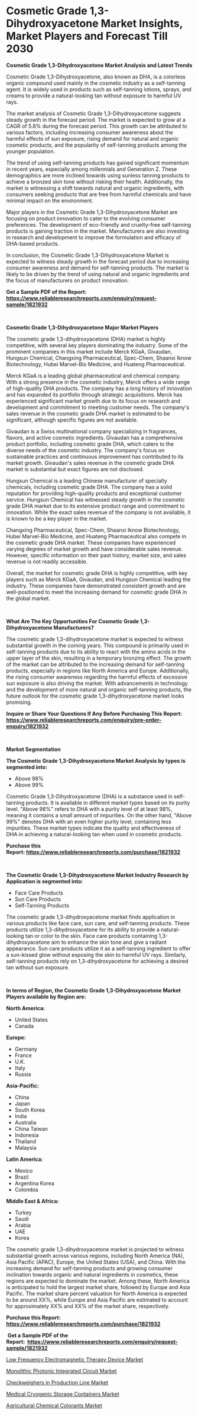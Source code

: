 <p><h1>Cosmetic Grade 1,3-Dihydroxyacetone Market Insights, Market Players and Forecast Till 2030</h1></p><p><strong>Cosmetic Grade 1,3-Dihydroxyacetone Market Analysis and Latest Trends</strong></p>
<p><p>Cosmetic Grade 1,3-Dihydroxyacetone, also known as DHA, is a colorless organic compound used mainly in the cosmetic industry as a self-tanning agent. It is widely used in products such as self-tanning lotions, sprays, and creams to provide a natural-looking tan without exposure to harmful UV rays.</p><p>The market analysis of Cosmetic Grade 1,3-Dihydroxyacetone suggests steady growth in the forecast period. The market is expected to grow at a CAGR of 5.8% during the forecast period. This growth can be attributed to various factors, including increasing consumer awareness about the harmful effects of sun exposure, rising demand for natural and organic cosmetic products, and the popularity of self-tanning products among the younger population.</p><p>The trend of using self-tanning products has gained significant momentum in recent years, especially among millennials and Generation Z. These demographics are more inclined towards using sunless tanning products to achieve a bronzed skin tone without risking their health. Additionally, the market is witnessing a shift towards natural and organic ingredients, with consumers seeking products that are free from harmful chemicals and have minimal impact on the environment.</p><p>Major players in the Cosmetic Grade 1,3-Dihydroxyacetone Market are focusing on product innovation to cater to the evolving consumer preferences. The development of eco-friendly and cruelty-free self-tanning products is gaining traction in the market. Manufacturers are also investing in research and development to improve the formulation and efficacy of DHA-based products.</p><p>In conclusion, the Cosmetic Grade 1,3-Dihydroxyacetone Market is expected to witness steady growth in the forecast period due to increasing consumer awareness and demand for self-tanning products. The market is likely to be driven by the trend of using natural and organic ingredients and the focus of manufacturers on product innovation.</p></p>
<p><strong>Get a Sample PDF of the Report:&nbsp; <a href="https://www.reliableresearchreports.com/enquiry/request-sample/1821932">https://www.reliableresearchreports.com/enquiry/request-sample/1821932</a></strong></p>
<p>&nbsp;</p>
<p><strong>Cosmetic Grade 1,3-Dihydroxyacetone Major Market Players</strong></p>
<p><p>The cosmetic grade 1,3-dihydroxyacetone (DHA) market is highly competitive, with several key players dominating the industry. Some of the prominent companies in this market include Merck KGaA, Givaudan, Hungsun Chemical, Changxing Pharmaceutical, Spec-Chem, Shaanxi Iknow Biotechnology, Hubei Marvel-Bio Medicine, and Huateng Pharmaceutical.</p><p>Merck KGaA is a leading global pharmaceutical and chemical company. With a strong presence in the cosmetic industry, Merck offers a wide range of high-quality DHA products. The company has a long history of innovation and has expanded its portfolio through strategic acquisitions. Merck has experienced significant market growth due to its focus on research and development and commitment to meeting customer needs. The company's sales revenue in the cosmetic grade DHA market is estimated to be significant, although specific figures are not available.</p><p>Givaudan is a Swiss multinational company specializing in fragrances, flavors, and active cosmetic ingredients. Givaudan has a comprehensive product portfolio, including cosmetic grade DHA, which caters to the diverse needs of the cosmetic industry. The company's focus on sustainable practices and continuous improvement has contributed to its market growth. Givaudan's sales revenue in the cosmetic grade DHA market is substantial but exact figures are not disclosed.</p><p>Hungsun Chemical is a leading Chinese manufacturer of specialty chemicals, including cosmetic grade DHA. The company has a solid reputation for providing high-quality products and exceptional customer service. Hungsun Chemical has witnessed steady growth in the cosmetic grade DHA market due to its extensive product range and commitment to innovation. While the exact sales revenue of the company is not available, it is known to be a key player in the market.</p><p>Changxing Pharmaceutical, Spec-Chem, Shaanxi Iknow Biotechnology, Hubei Marvel-Bio Medicine, and Huateng Pharmaceutical also compete in the cosmetic grade DHA market. These companies have experienced varying degrees of market growth and have considerable sales revenue. However, specific information on their past history, market size, and sales revenue is not readily accessible.</p><p>Overall, the market for cosmetic grade DHA is highly competitive, with key players such as Merck KGaA, Givaudan, and Hungsun Chemical leading the industry. These companies have demonstrated consistent growth and are well-positioned to meet the increasing demand for cosmetic grade DHA in the global market.</p></p>
<p>&nbsp;</p>
<p><strong>What Are The Key Opportunities For Cosmetic Grade 1,3-Dihydroxyacetone Manufacturers?</strong></p>
<p><p>The cosmetic grade 1,3-dihydroxyacetone market is expected to witness substantial growth in the coming years. This compound is primarily used in self-tanning products due to its ability to react with the amino acids in the upper layer of the skin, resulting in a temporary bronzing effect. The growth of the market can be attributed to the increasing demand for self-tanning products, especially in regions like North America and Europe. Additionally, the rising consumer awareness regarding the harmful effects of excessive sun exposure is also driving the market. With advancements in technology and the development of more natural and organic self-tanning products, the future outlook for the cosmetic grade 1,3-dihydroxyacetone market looks promising.</p></p>
<p><strong>Inquire or Share Your Questions If Any Before Purchasing This Report: <a href="https://www.reliableresearchreports.com/enquiry/pre-order-enquiry/1821932">https://www.reliableresearchreports.com/enquiry/pre-order-enquiry/1821932</a></strong></p>
<p>&nbsp;</p>
<p><strong>Market Segmentation</strong></p>
<p><strong>The Cosmetic Grade 1,3-Dihydroxyacetone Market Analysis by types is segmented into:</strong></p>
<p><ul><li>Above 98%</li><li>Above 99%</li></ul></p>
<p><p>Cosmetic Grade 1,3-Dihydroxyacetone (DHA) is a substance used in self-tanning products. It is available in different market types based on its purity level. "Above 98%" refers to DHA with a purity level of at least 98%, meaning it contains a small amount of impurities. On the other hand, "Above 99%" denotes DHA with an even higher purity level, containing less impurities. These market types indicate the quality and effectiveness of DHA in achieving a natural-looking tan when used in cosmetic products.</p></p>
<p><strong>Purchase this Report:&nbsp;<a href="https://www.reliableresearchreports.com/purchase/1821932">https://www.reliableresearchreports.com/purchase/1821932</a></strong></p>
<p>&nbsp;</p>
<p><strong>The Cosmetic Grade 1,3-Dihydroxyacetone Market Industry Research by Application is segmented into:</strong></p>
<p><ul><li>Face Care Products</li><li>Sun Care Products</li><li>Self-Tanning Products</li></ul></p>
<p><p>The cosmetic grade 1,3-dihydroxyacetone market finds application in various products like face care, sun care, and self-tanning products. These products utilize 1,3-dihydroxyacetone for its ability to provide a natural-looking tan or color to the skin. Face care products containing 1,3-dihydroxyacetone aim to enhance the skin tone and give a radiant appearance. Sun care products utilize it as a self-tanning ingredient to offer a sun-kissed glow without exposing the skin to harmful UV rays. Similarly, self-tanning products rely on 1,3-dihydroxyacetone for achieving a desired tan without sun exposure.</p></p>
<p>&nbsp;</p>
<p><strong>In terms of Region, the Cosmetic Grade 1,3-Dihydroxyacetone Market Players available by Region are:</strong></p>
<p>
    <p> <strong> North America: </strong>
        <ul>
            <li>United States</li>
            <li>Canada</li>
        </ul>
        </p> 
    <p> <strong> Europe: </strong>
        <ul>
            <li>Germany</li>
            <li>France</li>
            <li>U.K.</li>
            <li>Italy</li>
            <li>Russia</li>
        </ul>
        </p> 
    <p> <strong> Asia-Pacific: </strong>
        <ul>
            <li>China</li>
            <li>Japan</li>
            <li>South Korea</li>
            <li>India</li>
            <li>Australia</li>
            <li>China Taiwan</li>
            <li>Indonesia</li>
            <li>Thailand</li>
            <li>Malaysia</li>
        </ul>
        </p> 
    <p> <strong> Latin America: </strong>
        <ul>
            <li>Mexico</li>
            <li>Brazil</li>
            <li>Argentina Korea</li>
            <li>Colombia</li>
        </ul>
        </p> 
    <p> <strong> Middle East & Africa: </strong>
        <ul>
            <li>Turkey</li>
            <li>Saudi</li>
            <li>Arabia</li>
            <li>UAE</li>
            <li>Korea</li>
        </ul>
    </p>
    </p>
<p><p>The cosmetic grade 1,3-dihydroxyacetone market is projected to witness substantial growth across various regions, including North America (NA), Asia Pacific (APAC), Europe, the United States (USA), and China. With the increasing demand for self-tanning products and growing consumer inclination towards organic and natural ingredients in cosmetics, these regions are expected to dominate the market. Among these, North America is anticipated to hold the largest market share, followed by Europe and Asia Pacific. The market share percent valuation for North America is expected to be around XX%, while Europe and Asia Pacific are estimated to account for approximately XX% and XX% of the market share, respectively.</p></p>
<p><strong>Purchase this Report: <a href="https://www.reliableresearchreports.com/purchase/1821932">https://www.reliableresearchreports.com/purchase/1821932</a></strong></p>
<p>&nbsp;<strong>Get a Sample PDF of the Report:&nbsp;&nbsp;<a href="https://www.reliableresearchreports.com/enquiry/request-sample/1821932">https://www.reliableresearchreports.com/enquiry/request-sample/1821932</a></strong></p>
<p><strong></strong></p>
<p><p><a href="https://medium.com/@omamuller06/low-frequency-electromagnetic-therapy-device-market-size-cagr-trends-2024-2030-90488e8c9213">Low Frequency Electromagnetic Therapy Device Market</a></p><p><a href="https://medium.com/@geneeffertz/monolithic-photonic-integrated-circuit-market-report-reveals-the-latest-trends-and-growth-5a6c79d62bc6">Monolithic Photonic Integrated Circuit Market</a></p><p><a href="https://www.linkedin.com/pulse/checkweighers-production-line-market-size-share-global/">Checkweighers in Production Line Market</a></p><p><a href="https://www.linkedin.com/pulse/medical-cryogenic-storage-containers-market-challenges/">Medical Cryogenic Storage Containers Market</a></p><p><a href="https://www.linkedin.com/pulse/agricultural-chemical-colorants-market-size-share-global/">Agricultural Chemical Colorants Market</a></p></p>